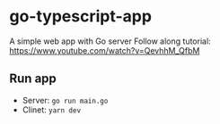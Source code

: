 # go-typescript-app

A simple web app with Go server
Follow along tutorial: https://www.youtube.com/watch?v=QevhhM_QfbM

## Run app
- Server: ``` go run main.go ```
- Clinet: ``` yarn dev ```

